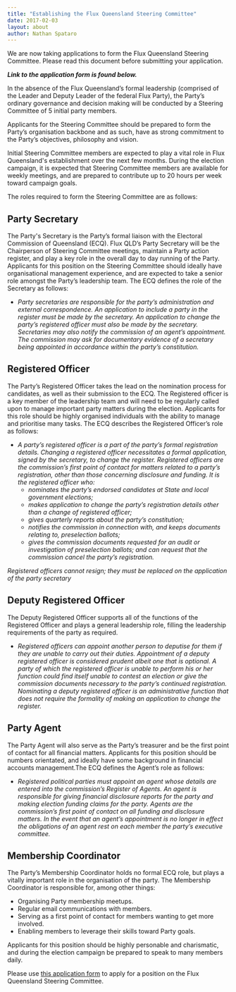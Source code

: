```yaml
---
title: "Establishing the Flux Queensland Steering Committee"
date: 2017-02-03
layout: about
author: Nathan Spataro
---
```


We are now taking applications to form the Flux Queensland Steering Committee.
Please read this document before submitting your application.

_**Link to the application form is found below.**_

In the absence of the Flux Queensland’s formal leadership
(comprised of the Leader and Deputy Leader of the federal Flux Party),
the Party’s ordinary governance and decision making will be conducted
by a Steering Committee of 5 initial party members.
 
Applicants for the Steering Committee should be prepared to form the
Party’s organisation backbone and as such, have as strong commitment
to the Party’s objectives, philosophy and vision.

Initial Steering Committee members are expected to play a vital role
in Flux Queensland's establishment over the next few months. During
the election campaign, it is expected that Steering Committee members
are available for weekly meetings, and are prepared to contribute up
to 20 hours per week toward campaign goals.

The roles required to form the Steering Committee are as follows: 

## __Party Secretary__

The Party's Secretary is the Party’s formal liaison with the Electoral
Commission of Queensland (ECQ). Flux QLD’s Party Secretary will be the
Chairperson of Steering Committee meetings, maintain a Party action
register, and play a key role in the overall day to day running of
the Party. Applicants for this position on the Steering Committee
should ideally have organisational management experience, and are
expected to take a senior role amongst the Party’s leadership team.
The ECQ defines the role of the Secretary as follows:

* _Party secretaries are responsible for the party’s administration
and external correspondence. An application to include a party in the
register must be made by the secretary. An application to change the
party’s registered officer must also be made by the secretary.
Secretaries may also notify the commission of an agent’s appointment.
The commission may ask for documentary evidence of a secretary being
appointed in accordance within the party’s constitution._

## __Registered Officer__

The Party’s Registered Officer takes the lead on the nomination process 
for candidates, as well as their submission to the ECQ. The Registered 
officer is a key member of the leadership team and will need to be 
regularly called upon to manage important party matters during the 
election. Applicants for this role should be highly organised individuals 
with the ability to manage and prioritise many tasks. The ECQ describes 
the Registered Officer’s role as follows:

* _A party’s registered officer is a part of the party’s formal registration details.
Changing a registered officer necessitates a formal application, signed by the
secretary, to change the register. Registered officers are the commission’s
first point of contact for matters related to a party’s registration, other
than those concerning disclosure and funding.
It is the registered officer who:_
  * _nominates the party’s endorsed candidates at State and local government elections;_
  * _makes application to change the party’s registration details other than
  a change of registered officer;_
  * _gives quarterly reports about the party’s constitution;_
  * _notifies the commission in connection with, and keeps documents relating
  to, preselection ballots;_
  * _gives the commission documents requested for an audit or investigation
  of preselection ballots; and can request that the commission cancel the party’s
  registration._

_Registered officers cannot resign; they must be replaced on the application of
the party secretary_

## __Deputy Registered Officer__

The Deputy Registered Officer supports all of the functions of the Registered 
Officer and plays a general leadership role, filling the leadership 
requirements of the party as required.

* _Registered officers can appoint another person to deputise for them if 
they are unable to carry out their duties. Appointment of a deputy registered 
officer is considered prudent albeit one that is optional. A party of which 
the registered officer is unable to perform his or her function could find 
itself unable to contest an election or give the commission documents necessary 
to the party’s continued registration. Nominating a deputy registered officer 
is an administrative function that does not require the formality of making 
an application to change the register._

## __Party Agent__

The Party Agent will also serve as the Party’s treasurer and be the first
point of contact for all financial matters. Applicants for this position
should be numbers orientated, and ideally have some background in financial
accounts management.The ECQ defines the Agent’s role as follows:

* _Registered political parties must appoint an agent whose details are
entered into the commission’s Register of Agents. An agent is responsible
for giving financial disclosure reports for the party and making election
funding claims for the party. Agents are the commission’s first point of
contact on all funding and disclosure matters.
In the event that an agent’s appointment is no longer in effect the
obligations of an agent rest on each member the party’s executive committee._

## __Membership Coordinator__

The Party’s Membership Coordinator holds no formal ECQ role, but plays a
vitally important role in the organisation of the party. The Membership
Coordinator is responsible for, among other things:

* Organising Party membership meetups.
* Regular email communications with members.
* Serving as a first point of contact for members wanting to get more involved.
* Enabling members to leverage their skills toward Party goals.

Applicants for this position should be highly personable and charismatic,
and during the election campaign be prepared to speak to many members daily.

Please use [this application form](https://voteflux.org) to apply for a
position on the Flux Queensland Steering Committee.
